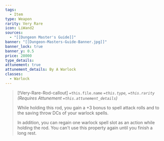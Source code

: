```yaml
---
tags:
  - Item
type: Weapon
rarity: Very Rare
icon: LiWand2
sources:
  - "[[Dungeon Master's Guide]]"
banner: "[[Dungeon-Masters-Guide-Banner.jpg]]"
banner_lock: true
banner_y: 0.5
price: 28000
type_details: 
attunement: true
attunement_details: By A Warlock
classes:
  - Warlock
---
```


>[!Very-Rare-Rod-callout] `=this.file.name`
> *`=this.type`, `=this.rarity` (Requires Attunement `=this.attunement_details`)*
>
> While holding this rod, you gain a +3 bonus to spell attack rolls and to the saving throw DCs of your warlock spells.
>
>In addition, you can regain one warlock spell slot as an action while holding the rod. You can't use this property again until you finish a long rest.